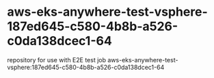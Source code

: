 # aws-eks-anywhere-test-vsphere-187ed645-c580-4b8b-a526-c0da138dcec1-64
repository for use with E2E test job aws-eks-anywhere-test-vsphere:187ed645-c580-4b8b-a526-c0da138dcec1-64
